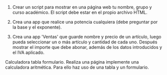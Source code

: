 1. Crear un script para mostrar en una página web tu nombre, grupo y curso académico. El script debe estar en el propio archivo HTML.

2. Crea una app que realice una potencia cualquiera (debe preguntar por la base y el exponente).

3. Crea una app 'Ventas' que guarde nombre y precio de un artículo, luego pueda seleccionar un o más artículo y cantidad de cada uno. Después mostrar el importe que debe abonar, además de los datos introducidos y el IVA aplicado.

Calculadora tabla formulario. Realiza una página implemente una calculadora aritmética. Para ello haz uso de una tabla y un formulario.